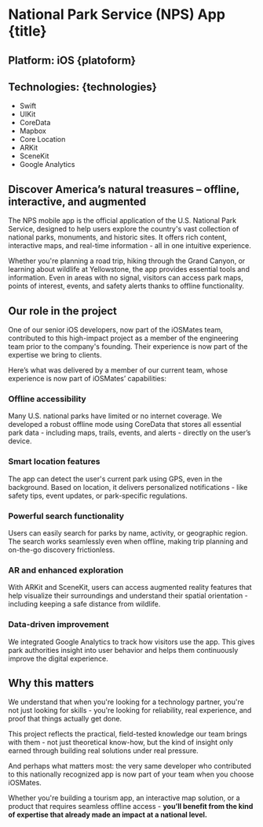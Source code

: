 # National Park Service (NPS) App {title}

## Platform: iOS {platoform}

## Technologies: {technologies}

- Swift
- UIKit
- CoreData
- Mapbox
- Core Location
- ARKit
- SceneKit
- Google Analytics

## Discover America’s natural treasures – offline, interactive, and augmented

The NPS mobile app is the official application of the U.S. National Park Service, designed to help users explore the country's vast collection of national parks, monuments, and historic sites. It offers rich content, interactive maps, and real-time information - all in one intuitive experience.

Whether you're planning a road trip, hiking through the Grand Canyon, or learning about wildlife at Yellowstone, the app provides essential tools and information. Even in areas with no signal, visitors can access park maps, points of interest, events, and safety alerts thanks to offline functionality.

## Our role in the project

One of our senior iOS developers, now part of the iOSMates team, contributed to this high-impact project as a member of the engineering team prior to the company's founding.
Their experience is now part of the expertise we bring to clients.

Here’s what was delivered by a member of our current team, whose experience is now part of iOSMates’ capabilities:

### Offline accessibility

Many U.S. national parks have limited or no internet coverage.
We developed a robust offline mode using CoreData that stores all essential park data - including maps, trails, events, and alerts - directly on the user’s device.

### Smart location features

The app can detect the user's current park using GPS, even in the background. Based on location, it delivers personalized notifications - like safety tips, event updates, or park-specific regulations.

### Powerful search functionality

Users can easily search for parks by name, activity, or geographic region. The search works seamlessly even when offline, making trip planning and on-the-go discovery frictionless.

### AR and enhanced exploration

With ARKit and SceneKit, users can access augmented reality features that help visualize their surroundings and understand their spatial orientation - including keeping a safe distance from wildlife.

### Data-driven improvement

We integrated Google Analytics to track how visitors use the app.
This gives park authorities insight into user behavior and helps them continuously improve the digital experience.

## Why this matters

We understand that when you're looking for a technology partner, you're not just looking for skills - you're looking for reliability, real experience, and proof that things actually get done.

This project reflects the practical, field-tested knowledge our team brings with them - not just theoretical know-how, but the kind of insight only earned through building real solutions under real pressure.

And perhaps what matters most: the very same developer who contributed to this nationally recognized app is now part of your team when you choose iOSMates.

Whether you're building a tourism app, an interactive map solution, or a product that requires seamless offline access - **you’ll benefit from the kind of expertise that already made an impact at a national level.**
